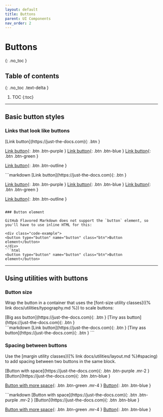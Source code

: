 ```yaml
---
layout: default
title: Buttons
parent: UI Components
nav_order: 2
---
```


# Buttons
{: .no_toc }

## Table of contents
{: .no_toc .text-delta }

1. TOC
{:toc}

---

## Basic button styles

### Links that look like buttons

<div class="code-example" markdown="1">
[Link button](https://just-the-docs.com){: .btn }

[Link button](https://just-the-docs.com){: .btn .btn-purple }
[Link button](https://just-the-docs.com){: .btn .btn-blue }
[Link button](https://just-the-docs.com){: .btn .btn-green }

[Link button](https://just-the-docs.com){: .btn .btn-outline }
</div>
```markdown
[Link button](https://just-the-docs.com){: .btn }

[Link button](https://just-the-docs.com){: .btn .btn-purple }
[Link button](https://just-the-docs.com){: .btn .btn-blue }
[Link button](https://just-the-docs.com){: .btn .btn-green }

[Link button](https://just-the-docs.com){: .btn .btn-outline }
```

### Button element

GitHub Flavored Markdown does not support the `button` element, so you'll have to use inline HTML for this:

<div class="code-example">
<button type="button" name="button" class="btn">Button element</button>
</div>
```html
<button type="button" name="button" class="btn">Button element</button>
```

---

## Using utilities with buttons

### Button size

Wrap the button in a container that uses the [font-size utility classes]({% link docs/utilities/typography.md %}) to scale buttons:

<div class="code-example" markdown="1">
<span class="fs-6">
[Big ass button](https://just-the-docs.com){: .btn }
</span>

<span class="fs-3">
[Tiny ass button](https://just-the-docs.com){: .btn }
</span>
</div>
```markdown
<span class="fs-8">
[Link button](https://just-the-docs.com){: .btn }
</span>

<span class="fs-3">
[Tiny ass button](https://just-the-docs.com){: .btn }
</span>
```

### Spacing between buttons

Use the [margin utility classes]({% link docs/utilities/layout.md %}#spacing) to add spacing between two buttons in the same block.

<div class="code-example" markdown="1">
[Button with space](https://just-the-docs.com){: .btn .btn-purple .mr-2 }
[Button](https://just-the-docs.com){: .btn .btn-blue }

[Button with more space](https://just-the-docs.com){: .btn .btn-green .mr-4 }
[Button](https://just-the-docs.com){: .btn .btn-blue }
</div>
```markdown
[Button with space](https://just-the-docs.com){: .btn .btn-purple .mr-2 }
[Button](https://just-the-docs.com){: .btn .btn-blue }

[Button with more space](https://just-the-docs.com){: .btn .btn-green .mr-4 }
[Button](https://just-the-docs.com){: .btn .btn-blue }
```